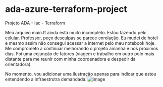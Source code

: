# ada-azure-terraform-project
Projeto ADA - Iac - Terraform

Meu arquivo main.tf ainda está muito incompleto. Estou fazendo pelo celular. 
Professor, peço desculpas se parece enrolação. Eu mudei de hotel e mesmo assim não consegui acessar a internet pelo meu notebook hoje. 
Me comprometo a continuar melhorando o projeto amanhã e nos próximos dias. Foi uma cojunção de fatores (viagem e trabalho em outro polo mais distante para me reunir com minha coordenadora e despedir da orientadora).

No momento, vou adicionar uma ilustração apenas para indicar que estou entendendo a infraestrutra demandada:
![image](https://github.com/user-attachments/assets/4c6349e8-a69e-40e5-ab58-7716c92ee498)



